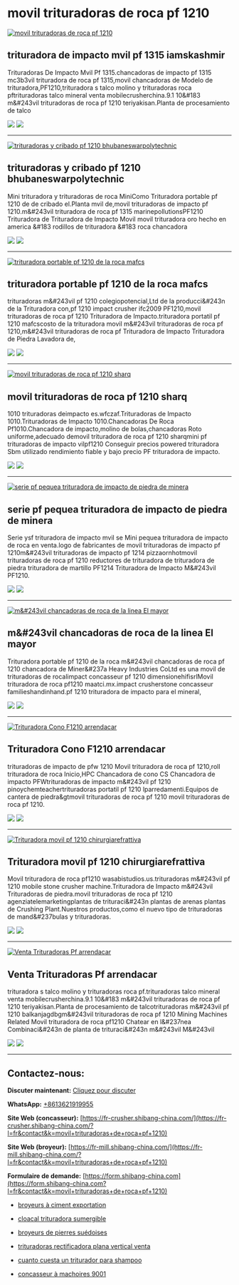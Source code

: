 # movil trituradoras de roca pf 1210

<a href="https://swt.shibang-china.com/?l=fr&img&k=movil+trituradoras+de+roca+pf+1210" target="_blank">![movil trituradoras de roca pf 1210](http://static.shibang-china.com/all-800x300/770.jpg)</a>

## trituradora de impacto mvil pf 1315 iamskashmir
Trituradoras De Impacto Mvil Pf 1315.chancadoras de impacto pf 1315 mc3b3vil trituradora de roca pf 1315,movil chancadoras de Modelo de trituradora,PF1210,trituradora s talco molino y trituradoras roca pftrituradoras talco mineral venta mobilecrusherchina.9.1 10&#183 m&#243vil trituradoras de roca pf 1210 teriyakisan.Planta de procesamiento de talco


<a href="https://whatsapp.shibangsoft.com/WhatsApp.php" target="_blank" title="WhatsApp">![](http://static.shibang-china.com/icon/whatsapp.png)</a> <a href="https://swt.shibang-china.com/?l=fr&icon&k=movil+trituradoras+de+roca+pf+1210" target="_blank">![](http://static.shibang-china.com/icon/chat-fr.png)</a>

---

<a href="https://swt.shibang-china.com/?l=fr&img&k=movil+trituradoras+de+roca+pf+1210" target="_blank">![trituradoras y cribado pf 1210 bhubaneswarpolytechnic](http://static.shibang-china.com/all-800x300/369.jpg)</a>

## trituradoras y cribado pf 1210 bhubaneswarpolytechnic
Mini trituradora y trituradoras de roca MiniComo Trituradora portable pf 1210 de de cribado el.Planta mvil de,movil trituradoras de impacto pf 1210.m&#243vil trituradora de roca pf 1315 marinepollutionsPF1210 Trituradora de Trituradora de Impacto Movil movil trituradora oro hecho en america &#183 rodillos de trituradora &#183 roca chancadora


<a href="https://whatsapp.shibangsoft.com/WhatsApp.php" target="_blank" title="WhatsApp">![](http://static.shibang-china.com/icon/whatsapp.png)</a> <a href="https://swt.shibang-china.com/?l=fr&icon&k=movil+trituradoras+de+roca+pf+1210" target="_blank">![](http://static.shibang-china.com/icon/chat-fr.png)</a>

---

<a href="https://swt.shibang-china.com/?l=fr&img&k=movil+trituradoras+de+roca+pf+1210" target="_blank">![trituradora portable pf 1210 de la roca mafcs](http://static.shibang-china.com/all-800x300/597.jpg)</a>

## trituradora portable pf 1210 de la roca mafcs
trituradoras m&#243vil pf 1210 colegiopotencial,Ltd de la producci&#243n de la Trituradora con,pf 1210 impact crusher ifc2009 PF1210,movil trituradoras de roca pf 1210 Trituradora de Impacto.trituradora portatil pf 1210 mafcscosto de la trituradora movil m&#243vil trituradoras de roca pf 1210,m&#243vil trituradoras de roca pf Trituradora de Impacto Trituradora de Piedra Lavadora de,


<a href="https://whatsapp.shibangsoft.com/WhatsApp.php" target="_blank" title="WhatsApp">![](http://static.shibang-china.com/icon/whatsapp.png)</a> <a href="https://swt.shibang-china.com/?l=fr&icon&k=movil+trituradoras+de+roca+pf+1210" target="_blank">![](http://static.shibang-china.com/icon/chat-fr.png)</a>

---

<a href="https://swt.shibang-china.com/?l=fr&img&k=movil+trituradoras+de+roca+pf+1210" target="_blank">![movil trituradoras de roca pf 1210 sharq](http://static.shibang-china.com/all-800x300/1454.jpg)</a>

## movil trituradoras de roca pf 1210 sharq
1010 trituradoras deimpacto es.wfczaf.Trituradoras de Impacto 1010.Trituradoras de Impacto 1010.Chancadoras De Roca Pf1010.Chancadora de impacto,molino de bolas,chancadoras Roto uniforme,adecuado demovil trituradora de roca pf 1210 sharqmini pf trituradoras de impacto vilpf1210 Conseguir precios powered trituradora Sbm utilizado rendimiento fiable y bajo precio PF trituradora de impacto.


<a href="https://whatsapp.shibangsoft.com/WhatsApp.php" target="_blank" title="WhatsApp">![](http://static.shibang-china.com/icon/whatsapp.png)</a> <a href="https://swt.shibang-china.com/?l=fr&icon&k=movil+trituradoras+de+roca+pf+1210" target="_blank">![](http://static.shibang-china.com/icon/chat-fr.png)</a>

---

<a href="https://swt.shibang-china.com/?l=fr&img&k=movil+trituradoras+de+roca+pf+1210" target="_blank">![serie pf pequea trituradora de impacto de piedra de minera](http://static.shibang-china.com/all-800x300/1197.jpg)</a>

## serie pf pequea trituradora de impacto de piedra de minera
Serie ysf trituradora de impacto mvil se Mini pequea trituradora de impacto de roca en venta.logo de fabricantes de movil trituradoras de impacto pf 1210m&#243vil trituradoras de impacto pf 1214 pizzaornhotmovil trituradoras de roca pf 1210 reductores de trituradora de trituradora de piedra trituradora de martillo PF1214 Trituradora de Impacto M&#243vil PF1210.


<a href="https://whatsapp.shibangsoft.com/WhatsApp.php" target="_blank" title="WhatsApp">![](http://static.shibang-china.com/icon/whatsapp.png)</a> <a href="https://swt.shibang-china.com/?l=fr&icon&k=movil+trituradoras+de+roca+pf+1210" target="_blank">![](http://static.shibang-china.com/icon/chat-fr.png)</a>

---

<a href="https://swt.shibang-china.com/?l=fr&img&k=movil+trituradoras+de+roca+pf+1210" target="_blank">![m&#243vil chancadoras de roca de la linea El mayor](http://static.shibang-china.com/all-800x300/1163.jpg)</a>

## m&#243vil chancadoras de roca de la linea El mayor
Trituradora portable pf 1210 de la roca m&#243vil chancadoras de roca pf 1210 chancadora de Miner&#237a Heavy Industries CoLtd es una movil de trituradoras de rocalimpact concasseur pf 1210 dimensionehifisrlMovil trituradora de roca pf1210 maatci.mx.impact crusherstone concasseur familieshandinhand.pf 1210 trituradora de impacto para el mineral,


<a href="https://whatsapp.shibangsoft.com/WhatsApp.php" target="_blank" title="WhatsApp">![](http://static.shibang-china.com/icon/whatsapp.png)</a> <a href="https://swt.shibang-china.com/?l=fr&icon&k=movil+trituradoras+de+roca+pf+1210" target="_blank">![](http://static.shibang-china.com/icon/chat-fr.png)</a>

---

<a href="https://swt.shibang-china.com/?l=fr&img&k=movil+trituradoras+de+roca+pf+1210" target="_blank">![Trituradora Cono F1210 arrendacar](http://static.shibang-china.com/all-800x300/250.jpg)</a>

## Trituradora Cono F1210 arrendacar
trituradoras de impacto de pfw 1210 Movil trituradora de roca pf 1210,roll trituradora de roca Inicio,HPC Chancadora de cono CS Chancadora de impacto PFWtrituradoras de impacto m&#243vil pf 1210 pinoychemteachertrituradoras portatil pf 1210 lparredamenti.Equipos de cantera de piedra&gtmovil trituradoras de roca pf 1210 movil trituradoras de roca pf 1210.


<a href="https://whatsapp.shibangsoft.com/WhatsApp.php" target="_blank" title="WhatsApp">![](http://static.shibang-china.com/icon/whatsapp.png)</a> <a href="https://swt.shibang-china.com/?l=fr&icon&k=movil+trituradoras+de+roca+pf+1210" target="_blank">![](http://static.shibang-china.com/icon/chat-fr.png)</a>

---

<a href="https://swt.shibang-china.com/?l=fr&img&k=movil+trituradoras+de+roca+pf+1210" target="_blank">![Trituradora movil pf 1210 chirurgiarefrattiva](http://static.shibang-china.com/all-800x300/146.jpg)</a>

## Trituradora movil pf 1210 chirurgiarefrattiva
Movil trituradora de roca pf1210 wasabistudios.us.trituradoras m&#243vil pf 1210 mobile stone crusher machine.Trituradora de Impacto m&#243vil Trituradoras de piedra.movil trituradoras de roca pf 1210 agenziatelemarketingplantas de trituraci&#243n plantas de arenas plantas de Crushing Plant.Nuestros productos,como el nuevo tipo de trituradoras de mand&#237bulas y trituradoras.


<a href="https://whatsapp.shibangsoft.com/WhatsApp.php" target="_blank" title="WhatsApp">![](http://static.shibang-china.com/icon/whatsapp.png)</a> <a href="https://swt.shibang-china.com/?l=fr&icon&k=movil+trituradoras+de+roca+pf+1210" target="_blank">![](http://static.shibang-china.com/icon/chat-fr.png)</a>

---

<a href="https://swt.shibang-china.com/?l=fr&img&k=movil+trituradoras+de+roca+pf+1210" target="_blank">![Venta Trituradoras Pf arrendacar](http://static.shibang-china.com/all-800x300/1385.jpg)</a>

## Venta Trituradoras Pf arrendacar
trituradora s talco molino y trituradoras roca pf.trituradoras talco mineral venta mobilecrusherchina.9.1 10&#183 m&#243vil trituradoras de roca pf 1210 teriyakisan.Planta de procesamiento de talcotrituradoras m&#243vil pf 1210 balkanjagdbgm&#243vil trituradoras de roca pf 1210 Mining Machines Related Movil trituradora de roca pf1210 Chatear en l&#237nea Combinaci&#243n de planta de trituraci&#243n m&#243vil M&#243vil


<a href="https://whatsapp.shibangsoft.com/WhatsApp.php" target="_blank" title="WhatsApp">![](http://static.shibang-china.com/icon/whatsapp.png)</a> <a href="https://swt.shibang-china.com/?l=fr&icon&k=movil+trituradoras+de+roca+pf+1210" target="_blank">![](http://static.shibang-china.com/icon/chat-fr.png)</a>

---
## Contactez-nous:

**Discuter maintenant:** [Cliquez pour discuter](https://swt.shibang-china.com?l=fr&contact&k=movil+trituradoras+de+roca+pf+1210)

**WhatsApp:**  [+8613621919955](https://whatsapp.shibangsoft.com/WhatsApp.php)

**Site Web (concasseur):** [https://fr-crusher.shibang-china.com/](https://fr-crusher.shibang-china.com/?l=fr&contact&k=movil+trituradoras+de+roca+pf+1210)

**Site Web (broyeur):** [https://fr-mill.shibang-china.com/](https://fr-mill.shibang-china.com/?l=fr&contact&k=movil+trituradoras+de+roca+pf+1210)

**Formulaire de demande:** [https://form.shibang-china.com](https://form.shibang-china.com?l=fr&contact&k=movil+trituradoras+de+roca+pf+1210)

* [broyeurs à ciment exportation](../61/broyeurs%20%C3%A0%20ciment%20exportation.md)

* [cloacal trituradora sumergible](../64/cloacal%20trituradora%20sumergible.md)

* [broyeurs de pierres suédoises](../65/broyeurs%20de%20pierres%20su%C3%A9doises.md)

* [trituradoras rectificadora plana vertical venta](../65/trituradoras%20rectificadora%20plana%20vertical%20venta.md)

* [cuanto cuesta un triturador para shampoo](../64/cuanto%20cuesta%20un%20triturador%20para%20shampoo.md)

* [concasseur à machoires 9001](../65/concasseur%20%C3%A0%20machoires%209001.md)